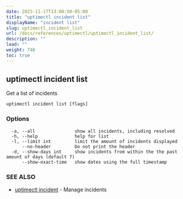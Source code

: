 ```yaml
---
date: 2023-11-17T13:00:50-05:00
title: "uptimectl incident list"
displayName: "incident list"
slug: uptimectl_incident_list
url: /docs/references/uptimectl/uptimectl_incident_list/
description: ""
lead: ""
weight: 748
toc: true
---
```

## uptimectl incident list

Get a list of incidents

```
uptimectl incident list [flags]
```

### Options

```
  -a, --all               show all incidents, including resolved
  -h, --help              help for list
  -l, --limit int         limit the amount of incidents displayed
      --no-header         Do not print the header
  -d, --show-days int     show incidents from within the the past amount of days (default 7)
      --show-exact-time   show dates using the full timestamp
```

### SEE ALSO

* [uptimectl incident](/docs/references/uptimectl/uptimectl_incident/)	 - Manage incidents

